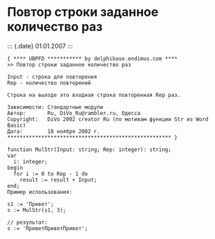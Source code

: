 Повтор строки заданное количество раз
=====================================

::: {.date}
01.01.2007
:::

    { **** UBPFD *********** by delphibase.endimus.com ****
    >> Повтор строки заданное количество раз
     
    Input - строка для повторения
    Rep - количество повторений
     
    Строка на выходе это входная строка повторенная Rep раз.
     
    Зависимости: Стандартные модули
    Автор:       Ru, DiVo_Ru@rambler.ru, Одесса
    Copyright:   DiVo 2002 creator Ru (по мотивам функции Str из Word Basic)
    Дата:        18 ноября 2002 г.
    ***************************************************** }
     
    function MulStr(Input: string; Rep: integer): string;
    var
      i: integer;
    begin
      for i := 0 to Rep - 1 do
        result := result + Input;
    end;
    Пример использования: 
     
    s1 := 'Привет';
    s := MulStr(s1, 3);
     
    // результат:
    s := 'ПриветПриветПривет';

